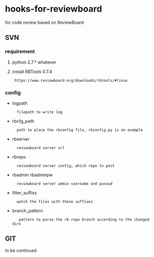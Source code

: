 # hooks-for-reviewboard
for code review based on ReviewBoard

## SVN

### requirement
1. python 2.7.* whatever
2. install RBTools 0.7.4

    	https://www.reviewboard.org/downloads/rbtools/#linux

### config
* logpath

		filepath to write log

* rbcfg_path

		path to place the rbconfig file, rbconfig.py is an example

* rbserver

		reviewboard server url

* rbrepo

		reviewboard server config, which repo to post

* rbadmin rbadminpw

		reviewboard server admin username and passwd

* filter_suffixs

		watch the files with these suffixes

* branch_pattern

		 pattern to parse the rb repo branch according to the changed dirs

## GIT

to be continued


  
